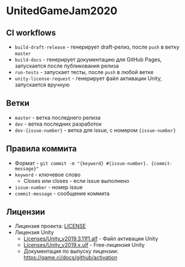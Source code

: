 # UnitedGameJam2020

## CI workflows

- `build-draft-release` - генерирует draft-релиз, после `push` в ветку `master`
- `build-docs` - генерирует документацию для GitHub Pages, запускается после публикования релиза
- `run-tests` - запускает тесты, после `push` в любой ветке
- `unity-license-request` - генерирует файл активации Unity, запускается вручную


## Ветки

- `master` - ветка последнего релиза
- `dev` - ветка последних разработок
- `dev-{issue-number}` - ветка для issue, с номером `{issue-number}`


## Правила коммита

- Формат - `git commit -m "{keyword} #{issue-number}. {commit-message}"`
- `keyword` - ключевое слово
    - Closes или closes - если issue выполнено
- `issue-number` - номер issue
- `commit-message` - сообщение коммита


## Лицензии

- Лицензия проекта: [LICENSE](./LICENSE)
- Лицензия Unity
    - [Licenses/Unity_v2019.3.11f1.alf](./Licenses/Unity_v2019.3.11f1.alf) - Файл активации Unity
    - [Licenses/Unity_v2019.x.ulf](./Licenses/Unity_v2019.x.ulf) - Free-лицензия Unity
    - Документация по выпуску лицензии: https://game.ci/docs/github/activation

